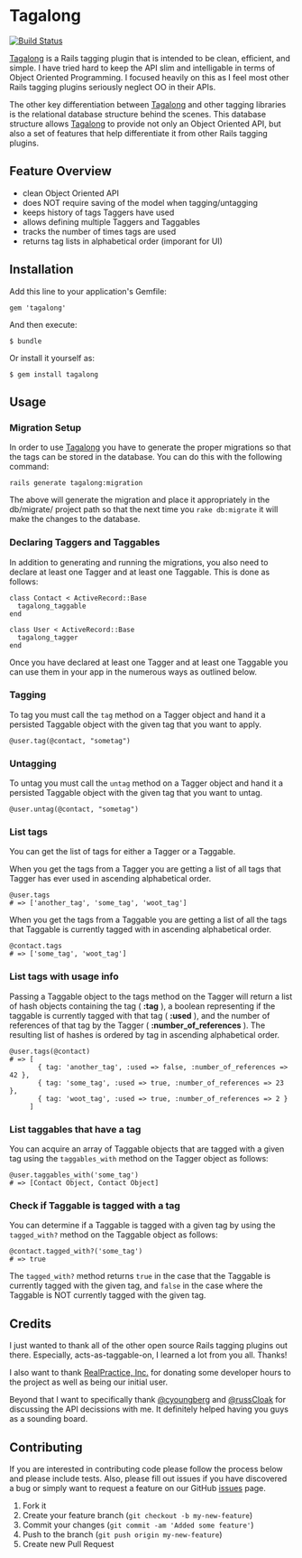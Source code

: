 # Tagalong

[![Build Status](https://secure.travis-ci.org/cyphactor/tagalong.png?branch=master)](http://travis-ci.org/cyphactor/tagalong)

[Tagalong](http://github.com/cyphactor/tagalong) is a Rails tagging plugin that is intended to be clean, efficient, and simple. I have tried hard to keep the API slim and intelligable in terms of Object Oriented Programming. I focused heavily on this as I feel most other Rails tagging plugins seriously neglect OO in their APIs.

The other key differentiation between [Tagalong](http://github.com/cyphactor/tagalong) and other tagging libraries is the relational database structure behind the scenes. This database structure allows [Tagalong](http://github.com/cyphactor/tagalong) to provide not only an Object Oriented API, but also a set of features that help differentiate it from other Rails tagging plugins.

## Feature Overview

* clean Object Oriented API
* does NOT require saving of the model when tagging/untagging
* keeps history of tags Taggers have used
* allows defining multiple Taggers and Taggables
* tracks the number of times tags are used
* returns tag lists in alphabetical order (imporant for UI)

## Installation

Add this line to your application's Gemfile:

    gem 'tagalong'

And then execute:

    $ bundle

Or install it yourself as:

    $ gem install tagalong

## Usage

### Migration Setup

In order to use [Tagalong](http://github.com/cyphactor/tagalong) you have to generate the proper migrations so that the tags can be stored in the database. You can do this with the following command:

    rails generate tagalong:migration

The above will generate the migration and place it appropriately in the db/migrate/ project path so that the next time you `rake db:migrate` it will make the changes to the database.

### Declaring Taggers and Taggables

In addition to generating and running the migrations, you also need to declare at least one Tagger and at least one Taggable. This is done as follows:

    class Contact < ActiveRecord::Base
      tagalong_taggable
    end

    class User < ActiveRecord::Base
      tagalong_tagger
    end

Once you have declared at least one Tagger and at least one Taggable you can use them in your app in the numerous ways as outlined below.

### Tagging

To tag you must call the `tag` method on a Tagger object and hand it a persisted Taggable object with the given tag that you want to apply.

    @user.tag(@contact, "sometag")

### Untagging

To untag you must call the `untag` method on a Tagger object and hand it a persisted Taggable object with the given tag that you want to untag.

    @user.untag(@contact, "sometag")

### List tags

You can get the list of tags for either a Tagger or a Taggable.

When you get the tags from a Tagger you are getting a list of all tags that Tagger has ever used in ascending alphabetical order.

    @user.tags
    # => ['another_tag', 'some_tag', 'woot_tag']

When you get the tags from a Taggable you are getting a list of all the tags that Taggable is currently tagged with in ascending alphabetical order.

    @contact.tags
    # => ['some_tag', 'woot_tag']

### List tags with usage info

Passing a Taggable object to the tags method on the Tagger will return a list of hash objects containing the tag ( **:tag** ), a boolean representing if the taggable is currently tagged with that tag ( **:used** ), and the number of references of that tag by the Tagger ( **:number_of_references** ). The resulting list of hashes is ordered by tag in ascending alphabetical order.

    @user.tags(@contact)
    # => [
           { tag: 'another_tag', :used => false, :number_of_references => 42 },
           { tag: 'some_tag', :used => true, :number_of_references => 23 },
           { tag: 'woot_tag', :used => true, :number_of_references => 2 }
         ]

### List taggables that have a tag

You can acquire an array of Taggable objects that are tagged with a given tag using the `taggables_with` method on the Tagger object as follows:

    @user.taggables_with('some_tag')
    # => [Contact Object, Contact Object]

### Check if Taggable is tagged with a tag

You can determine if a Taggable is tagged with a given tag by using the `tagged_with?` method on the Taggable object as follows:

    @contact.tagged_with?('some_tag')
    # => true

The `tagged_with?` method returns `true` in the case that the Taggable is currently tagged with the given tag, and `false` in the case where the Taggable is NOT currently tagged with the given tag.

## Credits

I just wanted to thank all of the other open source Rails tagging plugins out there. Especially, acts-as-taggable-on, I learned a lot from you all. Thanks!

I also want to thank [RealPractice, Inc.](http://realpractice.com) for donating some developer hours to the project as well as being our initial user.

Beyond that I want to specifically thank [@cyoungberg](http://github.com/cyoungberg) and [@russCloak](http://github.com/russCloak) for discussing the API decissions with me. It definitely helped having you guys as a sounding board.

## Contributing

If you are interested in contributing code please follow the process below and please include tests. Also, please fill out issues if you have discovered a bug or simply want to request a feature on our GitHub [issues](http://github.com/cyphactor/tagalong/issues) page.

1. Fork it
2. Create your feature branch (`git checkout -b my-new-feature`)
3. Commit your changes (`git commit -am 'Added some feature'`)
4. Push to the branch (`git push origin my-new-feature`)
5. Create new Pull Request
